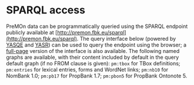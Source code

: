 SPARQL access
===

PreMOn data can be programmatically queried using the SPARQL endpoint publicly available at [http://premon.fbk.eu/sparql](http://premon.fbk.eu/sparql).
The query interface below (powered by [YASQE](http://yasr.yasgui.org/) and [YASR](http://yasr.yasgui.org/)) can be used to query the endpoint using the browser; a [full-page](query-full.html) version of the interface is also available.
The following named graphs are available, with their content included by default in the query default graph (if no FROM clause is given):
 `pm:tbox` for TBox definitions;
 `pm:entries` for lexical entries, forms and WordNet links;
 `pm:nb10` for NomBank 1.0;
 `pm:pb17` for PropBank 1.7;
 `pm:pbon5` for PropBank Ontonote 5.

<link href='//cdn.jsdelivr.net/g/yasqe@2.2(yasqe.min.css),yasr@2.4(yasr.min.css)' rel='stylesheet' type='text/css'/>
<div id="yasqe"></div>
<div id="yasr"></div>
<script src='//cdn.jsdelivr.net/yasr/2.4/yasr.bundled.min.js'></script>
<script src='//cdn.jsdelivr.net/yasqe/2.2/yasqe.bundled.min.js'></script>
<script src='js/init-yasgui.js'></script>
